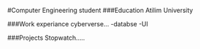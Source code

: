 #Computer Engineering student
###Education
Atilim University

###Work experiance
cyberverse...
-databse
-UI

###Projects
Stopwatch.....

